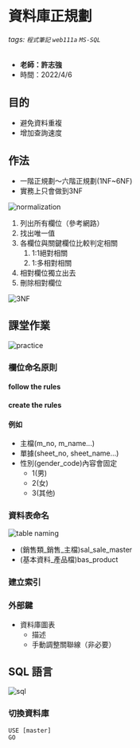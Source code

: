 # 資料庫正規劃

###### tags: `程式筆記` `web111a` `MS-SQL`

* **老師：許志強**
* 時間：2022/4/6

## 目的

* 避免資料重複
* 增加查詢速度

## 作法

* 一階正規劃～六階正規劃(1NF~6NF)
* 實務上只會做到3NF

![normalization](https://i.imgur.com/KG9sLP8.png)

1. 列出所有欄位（參考網路）
2. 找出唯一值
3. 各欄位與關鍵欄位比較判定相關
   1. 1:1絕對相關
   2. 1:多相對相關
4. 相對欄位獨立出去
5. 刪除相對欄位

![3NF](https://i.imgur.com/xHFmImB.jpg)

## 課堂作業

![practice](https://i.imgur.com/eb7nndT.png)

### 欄位命名原則

#### follow the rules

#### create the rules

#### 例如

* 主檔(m_no, m_name...)
* 單據(sheet_no, sheet_name...)
* 性別(gender_code)內容會固定
  * 1(男)
  * 2(女)
  * 3(其他)

### 資料表命名

![table naming](https://i.imgur.com/D5TDbA1.png)

* (銷售類_銷售_主檔)sal_sale_master
* (基本資料_產品檔)bas_product

### 建立索引

### 外部鍵

* 資料庫圖表
  * 描述
  * 手動調整關聯線（非必要）

## SQL 語言

![sql](https://i.imgur.com/77ahXBO.png)

### 切換資料庫

```sql=
USE [master]
GO
```
